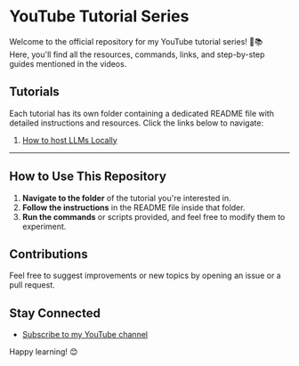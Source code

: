# YouTube Tutorial Series

Welcome to the official repository for my YouTube tutorial series! 🎥📚  
Here, you'll find all the resources, commands, links, and step-by-step guides mentioned in the videos.

## Tutorials

Each tutorial has its own folder containing a dedicated README file with detailed instructions and resources. Click the links below to navigate:

1. [How to host LLMs Locally](tutorials/tutorial-1/README.md)

---

## How to Use This Repository

1. **Navigate to the folder** of the tutorial you're interested in.
2. **Follow the instructions** in the README file inside that folder.
3. **Run the commands** or scripts provided, and feel free to modify them to experiment.

## Contributions

Feel free to suggest improvements or new topics by opening an issue or a pull request.

## Stay Connected

- [Subscribe to my YouTube channel](https://www.youtube.com/@joe_rasa)   

Happy learning! 😊
